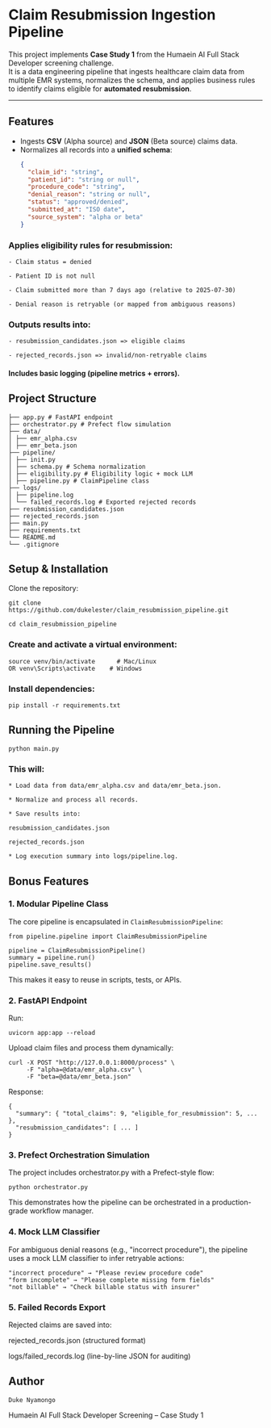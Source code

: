 # Claim Resubmission Ingestion Pipeline

This project implements **Case Study 1** from the Humaein AI Full Stack Developer screening challenge.  
It is a data engineering pipeline that ingests healthcare claim data from multiple EMR systems, normalizes the schema, and applies business rules to identify claims eligible for **automated resubmission**.

---

## Features
- Ingests **CSV** (Alpha source) and **JSON** (Beta source) claims data.
- Normalizes all records into a **unified schema**:
  ```json
  {
    "claim_id": "string",
    "patient_id": "string or null",
    "procedure_code": "string",
    "denial_reason": "string or null",
    "status": "approved/denied",
    "submitted_at": "ISO date",
    "source_system": "alpha or beta"
  }


### Applies eligibility rules for resubmission:

    - Claim status = denied

    - Patient ID is not null

    - Claim submitted more than 7 days ago (relative to 2025-07-30)

    - Denial reason is retryable (or mapped from ambiguous reasons)

### Outputs results into:

    - resubmission_candidates.json => eligible claims

    - rejected_records.json => invalid/non-retryable claims

#### Includes basic logging (pipeline metrics + errors).


## Project Structure

```claim_resubmission_pipeline/
├── app.py # FastAPI endpoint
├── orchestrator.py # Prefect flow simulation
├── data/
│ ├── emr_alpha.csv
│ ├── emr_beta.json
├── pipeline/
│ ├── init.py
│ ├── schema.py # Schema normalization
│ ├── eligibility.py # Eligibility logic + mock LLM
│ ├── pipeline.py # ClaimPipeline class
├── logs/
│ ├── pipeline.log
│ └── failed_records.log # Exported rejected records
├── resubmission_candidates.json
├── rejected_records.json
├── main.py
├── requirements.txt
└── README.md
└── .gitignore
```

## Setup & Installation

Clone the repository:

```
git clone https://github.com/dukelester/claim_resubmission_pipeline.git

cd claim_resubmission_pipeline
```


### Create and activate a virtual environment:

```python3 -m venv venv
source venv/bin/activate      # Mac/Linux
OR venv\Scripts\activate    # Windows
```


### Install dependencies:

`pip install -r requirements.txt`

## Running the Pipeline

`python main.py`

### This will:

    * Load data from data/emr_alpha.csv and data/emr_beta.json.

    * Normalize and process all records.

    * Save results into:

    resubmission_candidates.json

    rejected_records.json

    * Log execution summary into logs/pipeline.log.


## Bonus Features

### 1. Modular Pipeline Class

The core pipeline is encapsulated in `ClaimResubmissionPipeline`:

```
from pipeline.pipeline import ClaimResubmissionPipeline

pipeline = ClaimResubmissionPipeline()
summary = pipeline.run()
pipeline.save_results()
```

This makes it easy to reuse in scripts, tests, or APIs.

### 2. FastAPI Endpoint

Run:

`uvicorn app:app --reload`


Upload claim files and process them dynamically:

```
curl -X POST "http://127.0.0.1:8000/process" \
     -F "alpha=@data/emr_alpha.csv" \
     -F "beta=@data/emr_beta.json"

```
Response:

```
{
  "summary": { "total_claims": 9, "eligible_for_resubmission": 5, ... },
  "resubmission_candidates": [ ... ]
}

```
### 3. Prefect Orchestration Simulation

The project includes orchestrator.py with a Prefect-style flow:

`python orchestrator.py`


This demonstrates how the pipeline can be orchestrated in a production-grade workflow manager.

### 4. Mock LLM Classifier

For ambiguous denial reasons (e.g., "incorrect procedure"), the pipeline uses a mock LLM classifier to infer retryable actions:

```
"incorrect procedure" → "Please review procedure code"
"form incomplete" → "Please complete missing form fields"
"not billable" → "Check billable status with insurer"
```

### 5. Failed Records Export

Rejected claims are saved into:

rejected_records.json (structured format)

logs/failed_records.log (line-by-line JSON for auditing)



## Author

`Duke Nyamongo`

Humaein AI Full Stack Developer Screening – Case Study 1